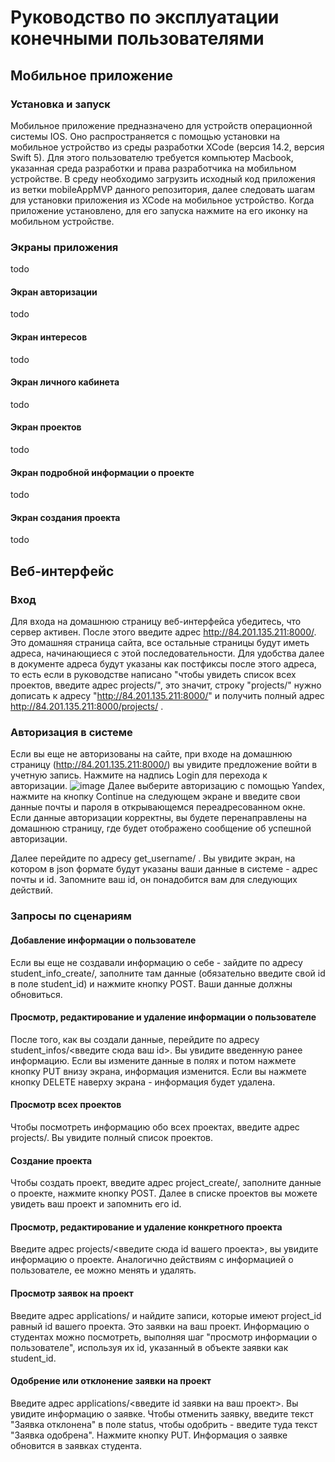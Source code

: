 # Руководство по эксплуатации конечными пользователями
## Мобильное приложение
### Установка и запуск
Мобильное приложение предназначено для устройств операционной системы IOS. Оно распространяется с помощью установки на мобильное устройство из среды разработки XCode (версия 14.2, версия Swift 5). Для этого пользователю требуется компьютер Macbook, указанная среда разработки и права разработчика на мобильном устройстве. В среду необходимо загрузить исходный код приложения из ветки mobileAppMVP данного репозитория, далее следовать шагам для установки приложения из XCode на мобильное устройство.
Когда приложение установлено, для его запуска нажмите на его иконку на мобильном устройстве.
### Экраны приложения
todo
#### Экран авторизации
todo
#### Экран интересов
todo
#### Экран личного кабинета
todo
#### Экран проектов
todo
#### Экран подробной информации о проекте
todo
#### Экран создания проекта
todo

## Веб-интерфейс
### Вход
Для входа на домашнюю страницу веб-интерфейса убедитесь, что сервер активен. После этого введите адрес http://84.201.135.211:8000/. Это домашняя страница сайта, все остальные страницы будут иметь адреса, начинающиеся с этой последовательности. Для удобства далее в документе адреса будут указаны как постфиксы после этого адреса, то есть если в руководстве написано "чтобы увидеть список всех проектов, введите адрес projects/", это значит, строку "projects/" нужно дописать к адресу "http://84.201.135.211:8000/" и получить полный адрес http://84.201.135.211:8000/projects/ .
### Авторизация в системе
Если вы еще не авторизованы на сайте, при входе на домашнюю страницу (http://84.201.135.211:8000/) вы увидите предложение войти в учетную запись. Нажмите на надпись Login для перехода к авторизации. 
![image](https://user-images.githubusercontent.com/60274420/228037382-a61e334c-ef7b-4dde-baa6-4d06c5f47e58.png)
Далее выберите авторизацию с помощью Yandex, нажмите на кнопку Continue на следующем экране и введите свои данные почты и пароля в открывающемся переадресованном окне. Если данные авторизации корректны, вы будете перенаправлены на домашнюю страницу, где будет отображено сообщение об успешной авторизации. 

Далее перейдите по адресу get_username/ . Вы увидите экран, на котором в json формате будут указаны ваши данные в системе - адрес почты и id. Запомните ваш id, он понадобится вам для следующих действий.
### Запросы по сценариям
#### Добавление информации о пользователе
Если вы еще не создавали информацию о себе - зайдите по адресу student_info_create/, заполните там данные (обязательно введите свой id в поле student_id) и нажмите кнопку POST. Ваши данные должны обновиться.
#### Просмотр, редактирование и удаление информации о пользователе
После того, как вы создали данные, перейдите по адресу student_infos/<введите сюда ваш id>. Вы увидите введенную ранее информацию. Если вы измените данные в полях и потом нажмете кнопку PUT внизу экрана, информация изменится. Если вы нажмете кнопку DELETE наверху экрана - информация будет удалена.
#### Просмотр всех проектов
Чтобы посмотреть информацию обо всех проектах, введите адрес projects/. Вы увидите полный список проектов.
#### Создание проекта
Чтобы создать проект, введите адрес project_create/, заполните данные о проекте, нажмите кнопку POST. Далее в списке проектов вы можете увидеть ваш проект и запомнить его id.
#### Просмотр, редактирование и удаление конкретного проекта
Введите адрес projects/<введите сюда id вашего проекта>, вы увидите информацию о проекте. Аналогично действиям с информацией о пользователе, ее можно менять и удалять.
#### Просмотр заявок на проект
Введите адрес applications/ и найдите записи, которые имеют project_id равный id вашего проекта. Это заявки на ваш проект. Информацию о студентах можно посмотреть, выполняя шаг "просмотр информации о пользователе", используя их id, указанный в объекте заявки как student_id.
#### Одобрение или отклонение заявки на проект 
Введите адрес applications/<введите id заявки на ваш проект>. Вы увидите информацию о заявке. Чтобы отменить заявку, введите текст "Заявка отклонена" в поле status, чтобы одобрить - введите туда текст "Заявка одобрена". Нажмите кнопку PUT. Информация о заявке обновится в заявках студента.
